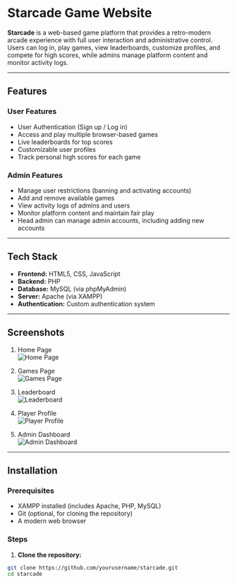 # Starcade Game Website

**Starcade** is a web-based game platform that provides a retro-modern arcade experience with full user interaction and administrative control. Users can log in, play games, view leaderboards, customize profiles, and compete for high scores, while admins manage platform content and monitor activity logs.

---

## Features

### User Features
- User Authentication (Sign up / Log in)  
- Access and play multiple browser-based games  
- Live leaderboards for top scores  
- Customizable user profiles  
- Track personal high scores for each game  

### Admin Features
- Manage user restrictions (banning and activating accounts)  
- Add and remove available games  
- View activity logs of admins and users  
- Monitor platform content and maintain fair play  
- Head admin can manage admin accounts, including adding new accounts  

---

## Tech Stack

- **Frontend:** HTML5, CSS, JavaScript  
- **Backend:** PHP  
- **Database:** MySQL (via phpMyAdmin)  
- **Server:** Apache (via XAMPP)  
- **Authentication:** Custom authentication system  

---

## Screenshots

1. Home Page  
![Home Page](https://github.com/user-attachments/assets/d30a03d7-7bbd-40d5-ab88-ea72a68f0e83)  

2. Games Page  
![Games Page](https://github.com/user-attachments/assets/282a1a81-4dec-4cd7-8fc3-19269b01e4c7)  

3. Leaderboard  
![Leaderboard](https://github.com/user-attachments/assets/01f5950e-d78d-4883-a16f-1eeaee5994fd)  

4. Player Profile  
![Player Profile](https://github.com/user-attachments/assets/0e31fa7f-87d2-46dd-9640-67246d3bf34a)  

5. Admin Dashboard  
![Admin Dashboard](https://github.com/user-attachments/assets/9dc51f41-19a4-4d76-83fd-7835157c5fdf)  

---

## Installation

### Prerequisites
- XAMPP installed (includes Apache, PHP, MySQL)  
- Git (optional, for cloning the repository)  
- A modern web browser  

### Steps

1. **Clone the repository:**

```bash
git clone https://github.com/yourusername/starcade.git
cd starcade
